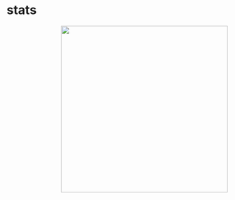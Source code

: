 # stats

<img align='right' src="https://github-readme-stats.vercel.app/api?username=DhiyaneshGeek&show_icons=true&theme=radical" width="380">
